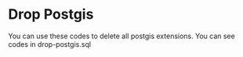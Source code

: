 # Drop Postgis
You can use these codes to delete all postgis extensions.
You can see codes in drop-postgis.sql
